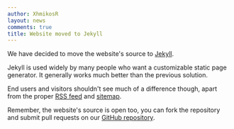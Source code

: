 ```yaml
---
author: XhmikosR
layout: news
comments: true
title: Website moved to Jekyll
---
```


We have decided to move the website's source to [Jekyll](http://jekyllrb.com/).

Jekyll is used widely by many people who want a customizable static page generator.
It generally works much better than the previous solution.

End users and visitors shouldn't see much of a difference though,
apart from the proper [RSS feed](/rss.xml) and [sitemap](/sitemap.xml).

Remember, the website's source is open too, you can fork the repository
and submit pull requests on our [GitHub repository](https://github.com/mpc-hc/mpc-hc.org).
